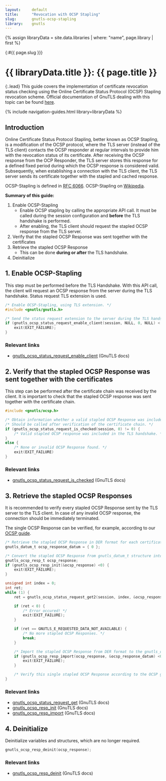 ```yaml
---
layout:     default
title:      "Revocation with OCSP Stapling"
slug:       gnutls-ocsp-stapling
library:    gnutls
---
```


{% assign libraryData = site.data.libraries | where: "name", page.library | first %}
<div class="section"><div class="container" markdown="1">

{:#{{ page.slug }}}

# {{ libraryData.title }}: {{ page.title }}

{:.lead}
This guide covers the implementation of certificate revocation status checking using the Online Certificate Status Protocol (OCSP) Stapling revocation scheme. Official documentation of GnuTLS dealing with this topic can be found [here](https://www.gnutls.org/manual/gnutls.html#OCSP-stapling).

{% include navigation-guides.html library=libraryData %}

</div></div>
<div class="section"><div class="container" markdown="1">

## Introduction

Online Certificate Status Protocol Stapling, better known as OCSP Stapling, is a modification of the OCSP protocol, where the TLS server (instead of the TLS client) contacts the OCSP responder at regular intervals to provide him with the revocation status of its certificate. After receiving the OCSP response from the OCP Responder, the TLS server stores this response for a defined fixed period during which the OCSP response is considered valid. Subsequently, when establishing a connection with the TLS client, the TLS server sends its certificate together with the stapled and cached response.

OCSP-Stapling is defined in [RFC 6066](https://www.rfc-editor.org/info/rfc6066).
OCSP-Stapling on [Wikipedia](https://en.wikipedia.org/wiki/OCSP_stapling).

**Summary of this guide:**

1. Enable OCSP-Stapling
   - Enable OCSP stapling by calling the appropriate API call. It must be called during the session configuration and **before** the TLS handshake is performed.
   - After enabling, the TLS client should request the stapled OCSP response from the TLS server.
2. Verify that the stapled OCSP Response was sent together with the certificates
3. Retrieve the stapled OCSP Response
   - This can be done **during or after** the TLS handshake.
4. Deinitialize

</div></div>
<div class="section"><div class="container" markdown="1">

## 1. Enable OCSP-Stapling

This step must be performed before the TLS Handshake. With this API call, the client will request an OCSP response from the server during the TLS handshake. Status request TLS extension is used.

```c
/* Enable OCSP-Stapling, using TLS extension. */
#include <gnutls/gnutls.h>

/* Send the status request extension to the server during the TLS handshake. */
if (gnutls_ocsp_status_request_enable_client(session, NULL, 0, NULL) < 0) {
    exit(EXIT_FAILURE);
}
```

### Relevant links

- [gnutls_ocsp_status_request_enable_client](https://www.gnutls.org/manual/gnutls.html#index-gnutls_005focsp_005fstatus_005frequest_005fenable_005fclient) (GnuTLS docs)

</div></div>
<div class="section"><div class="container" markdown="1">

## 2. Verify that the stapled OCSP Response was sent together with the certificates

This step can be performed after the certificate chain was received by the client. It is important to check that the stapled OCSP response was sent together with the certificate chain.

```c
#include <gnutls/ocsp.h>

/* Obtain information whether a valid stapled OCSP Response was included during the TLS handshake. */
/* Should be called after verification of the certificate chain. */
if (gnutls_ocsp_status_request_is_checked(session, 0) != 0) {
    /* Valid stapled OCSP response was included in the TLS handshake. */
}
else {
    /* None or invalid OCSP Response found. */
    exit(EXIT_FAILURE)
}
```

### Relevant links

- [gnutls_ocsp_status_request_is_checked](https://www.gnutls.org/manual/gnutls.html#index-gnutls_005focsp_005fstatus_005frequest_005fis_005fchecked) (GnuTLS docs)

</div></div>
<div class="section"><div class="container" markdown="1">

## 3. Retrieve the stapled OCSP Responses

It is recommended to verify every stapled OCSP Response sent by the TLS server to the TLS client. In case of any invalid OCSP response, the connection should be immediately terminated.

The single OCSP Response can be verified, for example, according to our [OCSP guide](/guides/gnutls-ocsp).

```c
/* Retrieve the stapled OCSP Response in DER format for each certificate from the chain. */
gnutls_datum_t ocsp_response_datum = { 0 };

/* Convert the stapled OCSP Response from gnutls_datum_t structure into gnutls_ocsp_resp_t structure. */
gnutls_ocsp_resp_t ocsp_response;
if (gnutls_ocsp_resp_init(&ocsp_response) <0) {
    exit(EXIT_FAILURE);
}

unsigned int index = 0;
int ret;
while (1) {
    ret = gnutls_ocsp_status_request_get2(session, index, &ocsp_response_datum);

    if (ret < 0) {
        /* Error occured! */
        exit(EXIT_FAILURE);
    }

    if (ret == GNUTLS_E_REQUESTED_DATA_NOT_AVAILABLE) {
        /* No more stapled OCSP Responses. */
        break;
    }

    /* Import the stapled OCSP Response from DER format to the gnutls_ocsp_resp_t structure. */
    if (gnutls_ocsp_resp_import(ocsp_response, &ocsp_response_datum) <0) {
        exit(EXIT_FAILURE);
    }

    /* Verify this single stapled OCSP Response according to the OCSP guide we have covered. */
}
```

### Relevant links

- [gnutls_ocsp_status_request_get](https://www.gnutls.org/manual/gnutls.html#index-gnutls_005focsp_005fstatus_005frequest_005fget) (GnuTLS docs)
- [gnutls_ocsp_resp_init](https://www.gnutls.org/manual/gnutls.html#index-gnutls_005focsp_005fresp_005finit) (GnuTLS docs)
- [gnutls_ocsp_resp_import](https://www.gnutls.org/manual/gnutls.html#index-gnutls_005focsp_005fresp_005fimport) (GnuTLS docs)

</div></div>
<div class="section"><div class="container" markdown="1">

## 4. Deinitialize

Deinitialize variables and structures, which are no longer required.

```c
gnutls_ocsp_resp_deinit(ocsp_response);
```

### Relevant links

- [gnutls_ocsp_resp_deinit](https://www.gnutls.org/manual/gnutls.html#index-gnutls_005focsp_005fresp_005fdeinit) (GnuTLS docs)
